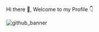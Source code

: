 Hi there 👋,
Welcome to my Profile 👇



![github_banner](https://github.com/user-attachments/assets/3c60e51d-463f-4120-a75b-c92b1140feac)

<!--
**gosaikrishnaveni1530/gosaikrishnaveni1530** is a ✨ _special_ ✨ repository because its `README.md` (this file) appears on your GitHub profile.

Here are some ideas to get you started:

- 🔭 I’m currently working on ...
- 🌱 I’m currently learning ...
- 👯 I’m looking to collaborate on ...
- 🤔 I’m looking for help with ...
- 💬 Ask me about ...
- 📫 How to reach me: ...
- 😄 Pronouns: ...
- ⚡ Fun fact: ...
-->
